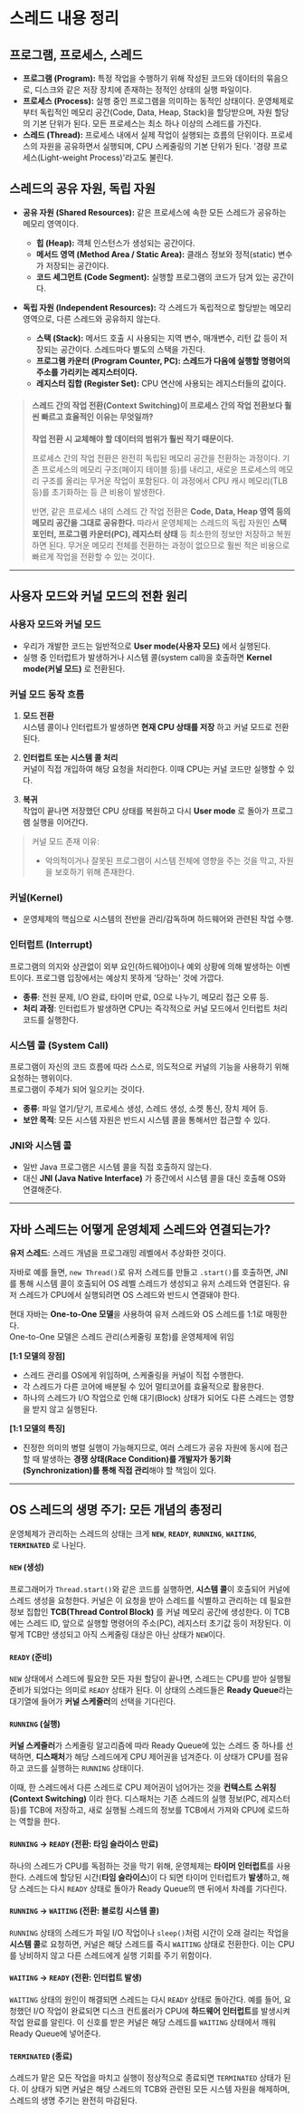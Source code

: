 # 스레드 내용 정리

## 프로그램, 프로세스, 스레드

- **프로그램 (Program):** 특정 작업을 수행하기 위해 작성된 코드와 데이터의 묶음으로, 디스크와 같은 저장 장치에 존재하는 정적인 상태의 실행 파일이다.
- **프로세스 (Process):** 실행 중인 프로그램을 의미하는 동적인 상태이다. 운영체제로부터 독립적인 메모리 공간(Code, Data, Heap, Stack)을 할당받으며, 자원 할당의 기본 단위가 된다. 모든 프로세스는 최소 하나 이상의 스레드를 가진다.
- **스레드 (Thread):** 프로세스 내에서 실제 작업이 실행되는 흐름의 단위이다. 프로세스의 자원을 공유하면서 실행되며, CPU 스케줄링의 기본 단위가 된다. '경량 프로세스(Light-weight Process)'라고도 불린다.

## 스레드의 공유 자원, 독립 자원

- **공유 자원 (Shared Resources):** 같은 프로세스에 속한 모든 스레드가 공유하는 메모리 영역이다.

  - **힙 (Heap):** 객체 인스턴스가 생성되는 공간이다.
  - **메서드 영역 (Method Area / Static Area):** 클래스 정보와 정적(static) 변수가 저장되는 공간이다.
  - **코드 세그먼트 (Code Segment):** 실행할 프로그램의 코드가 담겨 있는 공간이다.

- **독립 자원 (Independent Resources):** 각 스레드가 독립적으로 할당받는 메모리 영역으로, 다른 스레드와 공유하지 않는다.
  - **스택 (Stack):** 메서드 호출 시 사용되는 지역 변수, 매개변수, 리턴 값 등이 저장되는 공간이다. 스레드마다 별도의 스택을 가진다.
  - **프로그램 카운터 (Program Counter, PC): 스레드가 다음에 실행할 명령어의 주소를 가리키는 레지스터이다.**
  - **레지스터 집합 (Register Set):** CPU 연산에 사용되는 레지스터들의 값이다.

> #### 스레드 간의 작업 전환(Context Switching)이 프로세스 간의 작업 전환보다 훨씬 빠르고 효율적인 이유는 무엇일까?
>
> **작업 전환 시 교체해야 할 데이터의 범위가 훨씬 작기 때문이다.**
>
> 프로세스 간의 작업 전환은 완전히 독립된 메모리 공간을 전환하는 과정이다. 기존 프로세스의 메모리 구조(페이지 테이블 등)를 내리고, 새로운 프로세스의 메모리 구조를 올리는 무거운 작업이 포함된다. 이 과정에서 CPU 캐시 메모리(TLB 등)를 초기화하는 등 큰 비용이 발생한다.
>
> 반면, 같은 프로세스 내의 스레드 간 작업 전환은 **Code, Data, Heap 영역 등의 메모리 공간을 그대로 공유한다.** 따라서 운영체제는 스레드의 독립 자원인 **스택 포인터, 프로그램 카운터(PC), 레지스터 상태** 등 최소한의 정보만 저장하고 복원하면 된다. 무거운 메모리 전체를 전환하는 과정이 없으므로 훨씬 적은 비용으로 빠르게 작업을 전환할 수 있는 것이다.

---

## 사용자 모드와 커널 모드의 전환 원리

### 사용자 모드와 커널 모드

- 우리가 개발한 코드는 일반적으로 **User mode(사용자 모드)** 에서 실행된다.
- 실행 중 인터럽트가 발생하거나 시스템 콜(system call)을 호출하면 **Kernel mode(커널 모드)** 로 전환된다.

### 커널 모드 동작 흐름

1. **모드 전환**  
   시스템 콜이나 인터럽트가 발생하면 **현재 CPU 상태를 저장** 하고 커널 모드로 전환된다.

2. **인터럽트 또는 시스템 콜 처리**  
   커널이 직접 개입하여 해당 요청을 처리한다. 이때 CPU는 커널 코드만 실행할 수 있다.

3. **복귀**  
   작업이 끝나면 저장했던 CPU 상태를 복원하고 다시 **User mode** 로 돌아가 프로그램 실행을 이어간다.

> 커널 모드 존재 이유:
>
> - 악의적이거나 잘못된 프로그램이 시스템 전체에 영향을 주는 것을 막고, 자원을 보호하기 위해 존재한다.

### 커널(Kernel)

- 운영체제의 핵심으로 시스템의 전반을 관리/감독하며 하드웨어와 관련된 작업 수행.

### 인터럽트 (Interrupt)

프로그램의 의지와 상관없이 외부 요인(하드웨어)이나 예외 상황에 의해 발생하는 이벤트이다. 프로그램 입장에서는 예상치 못하게 '당하는' 것에 가깝다.

- **종류**: 전원 문제, I/O 완료, 타이머 만료, 0으로 나누기, 메모리 접근 오류 등.
- **처리 과정**: 인터럽트가 발생하면 CPU는 즉각적으로 커널 모드에서 인터럽트 처리 코드를 실행한다.

### 시스템 콜 (System Call)

프로그램이 자신의 코드 흐름에 따라 스스로, 의도적으로 커널의 기능을 사용하기 위해 요청하는 행위이다.  
프로그램이 주체가 되어 일으키는 것이다.

- **종류**: 파일 열기/닫기, 프로세스 생성, 스레드 생성, 소켓 통신, 장치 제어 등.
- **보안 목적**: 모든 시스템 자원은 반드시 시스템 콜을 통해서만 접근할 수 있다.

### JNI와 시스템 콜

- 일반 Java 프로그램은 시스템 콜을 직접 호출하지 않는다.
- 대신 **JNI (Java Native Interface)** 가 중간에서 시스템 콜을 대신 호출해 OS와 연결해준다.

---

## 자바 스레드는 어떻게 운영체제 스레드와 연결되는가?

**유저 스레드**: 스레드 개념을 프로그래밍 레벨에서 추상화한 것이다.

자바로 예를 들면, `new Thread()`로 유저 스레드를 만들고 `.start()`를 호출하면, JNI를 통해 시스템 콜이 호출되어 OS 레벨 스레드가 생성되고 유저 스레드와 연결된다. 유저 스레드가 CPU에서 실행되려면 OS 스레드와 반드시 연결돼야 한다.

현대 자바는 **One-to-One 모델**을 사용하여 유저 스레드와 OS 스레드를 1:1로 매핑한다.  
One-to-One 모델은 스레드 관리(스케줄링 포함)를 운영체제에 위임

**[1:1 모델의 장점]**

- 스레드 관리를 OS에게 위임하며, 스케줄링을 커널이 직접 수행한다.
- 각 스레드가 다른 코어에 배분될 수 있어 멀티코어를 효율적으로 활용한다.
- 하나의 스레드가 I/O 작업으로 인해 대기(Block) 상태가 되어도 다른 스레드는 영향을 받지 않고 실행된다.

**[1:1 모델의 특징]**

- 진정한 의미의 병렬 실행이 가능해지므로, 여러 스레드가 공유 자원에 동시에 접근할 때 발생하는 **경쟁 상태(Race Condition)를 개발자가 동기화(Synchronization)를 통해 직접 관리**해야 할 책임이 있다.

---

## OS 스레드의 생명 주기: 모든 개념의 총정리

운영체제가 관리하는 스레드의 상태는 크게 **`NEW`**, **`READY`**, **`RUNNING`**, **`WAITING`**, **`TERMINATED`** 로 나뉜다.

#### `NEW` (생성)

프로그래머가 `Thread.start()`와 같은 코드를 실행하면, **시스템 콜**이 호출되어 커널에 스레드 생성을 요청한다. 커널은 이 요청을 받아 스레드를 식별하고 관리하는 데 필요한 정보 집합인 **TCB(Thread Control Block)** 를 커널 메모리 공간에 생성한다. 이 TCB에는 스레드 ID, 앞으로 실행할 명령어의 주소(PC), 레지스터 초기값 등이 저장된다. 이렇게 TCB만 생성되고 아직 스케줄링 대상은 아닌 상태가 `NEW`이다.

#### `READY` (준비)

`NEW` 상태에서 스레드에 필요한 모든 자원 할당이 끝나면, 스레드는 CPU를 받아 실행될 준비가 되었다는 의미로 `READY` 상태가 된다. 이 상태의 스레드들은 **Ready Queue**라는 대기열에 들어가 **커널 스케줄러**의 선택을 기다린다.

#### `RUNNING` (실행)

**커널 스케줄러**가 스케줄링 알고리즘에 따라 Ready Queue에 있는 스레드 중 하나를 선택하면, **디스패처**가 해당 스레드에게 CPU 제어권을 넘겨준다. 이 상태가 CPU를 점유하고 코드를 실행하는 `RUNNING` 상태이다.

이때, 한 스레드에서 다른 스레드로 CPU 제어권이 넘어가는 것을 **컨텍스트 스위칭(Context Switching)** 이라 한다. 디스패처는 기존 스레드의 실행 정보(PC, 레지스터 등)를 TCB에 저장하고, 새로 실행될 스레드의 정보를 TCB에서 가져와 CPU에 로드하는 역할을 한다.

#### `RUNNING` → `READY` (전환: 타임 슬라이스 만료)

하나의 스레드가 CPU를 독점하는 것을 막기 위해, 운영체제는 **타이머 인터럽트**를 사용한다. 스레드에 할당된 시간(**타임 슬라이스**)이 다 되면 타이머 인터럽트가 **발생**하고, 해당 스레드는 다시 `READY` 상태로 돌아가 Ready Queue의 맨 뒤에서 차례를 기다린다.

#### `RUNNING` → `WAITING` (전환: 블로킹 시스템 콜)

`RUNNING` 상태의 스레드가 파일 I/O 작업이나 `sleep()`처럼 시간이 오래 걸리는 작업을 **시스템 콜**로 요청하면, 커널은 해당 스레드를 즉시 `WAITING` 상태로 전환한다. 이는 CPU를 낭비하지 않고 다른 스레드에게 실행 기회를 주기 위함이다.

#### `WAITING` → `READY` (전환: 인터럽트 발생)

`WAITING` 상태의 원인이 해결되면 스레드는 다시 `READY` 상태로 돌아간다. 예를 들어, 요청했던 I/O 작업이 완료되면 디스크 컨트롤러가 CPU에 **하드웨어 인터럽트**를 발생시켜 작업 완료를 알린다. 이 신호를 받은 커널은 해당 스레드를 `WAITING` 상태에서 깨워 Ready Queue에 넣어준다.

#### `TERMINATED` (종료)

스레드가 맡은 모든 작업을 마치고 실행이 정상적으로 종료되면 `TERMINATED` 상태가 된다. 이 상태가 되면 커널은 해당 스레드의 TCB와 관련된 모든 시스템 자원을 해제하며, 스레드의 생명 주기는 완전히 마감된다.
